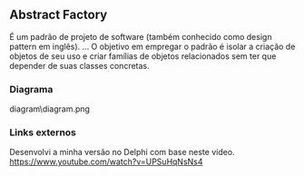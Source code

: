 ## Abstract Factory 

É um padrão de projeto de software (também conhecido como design pattern em inglês). ... O objetivo em empregar o padrão é isolar a criação de objetos de seu uso e criar famílias de objetos relacionados sem ter que depender de suas classes concretas.

### Diagrama
diagram\diagram.png

### Links externos
Desenvolvi a minha versão no Delphi com base neste vídeo.
https://www.youtube.com/watch?v=UPSuHqNsNs4